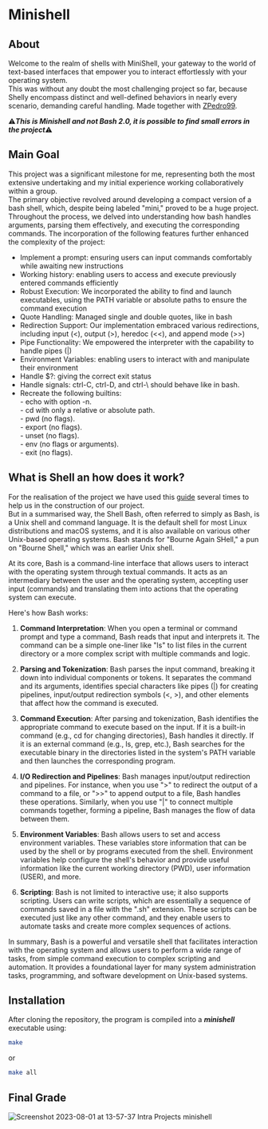 # Minishell

## About

Welcome to the realm of shells with MiniShell, your gateway to the world of text-based interfaces that empower you to interact effortlessly with your operating system.<br />
This was without any doubt the most challenging project so far, because Shelly encompass distinct and well-defined behaviors in nearly every scenario, demanding careful handling.
Made together with [ZPedro99](https://github.com/ZPedro99).

⚠️***This is Minishell and not Bash 2.0, it is possible to find small errors in the project***⚠️

## Main Goal

This project was a significant milestone for me, representing both the most extensive undertaking and my initial experience working collaboratively within a group.<br />
The primary objective revolved around developing a compact version of a bash shell, which, despite being labeled "mini," proved to be a huge project.<br />
Throughout the process, we delved into understanding how bash handles arguments, parsing them effectively, and executing the corresponding commands. The incorporation of the following features further enhanced the complexity of the project:

* Implement a prompt: ensuring users can input commands comfortably while awaiting new instructions
* Working history: enabling users to access and execute previously entered commands efficiently
* Robust Execution: We incorporated the ability to find and launch executables, using the PATH variable or absolute paths to ensure the command execution
* Quote Handling: Managed single and double quotes, like in bash
* Redirection Support: Our implementation embraced various redirections, including input (<), output (>), heredoc (<<), and append mode (>>)
* Pipe Functionality: We empowered the interpreter with the capability to handle pipes (|)
* Environment Variables: enabling users to interact with and manipulate their environment
* Handle $?: giving the correct exit status
* Handle signals: ctrl-C, ctrl-D, and ctrl-\ should behave like in bash.
* Recreate the following builtins:<br />
        - echo with option -n.<br />
        - cd with only a relative or absolute path.<br />
        - pwd (no flags).<br />
        - export (no flags).<br />
        - unset (no flags).<br />
        - env (no flags or arguments).<br />
        - exit (no flags).<br />

## What is Shell an how does it work?

For the realisation of the project we have used this [guide](https://www.cs.purdue.edu/homes/grr/SystemsProgrammingBook/Book/Chapter5-WritingYourOwnShell.pdf) several times to help us in the construction of our project.<br />
But in a summarised way, the Shell Bash, often referred to simply as Bash, is a Unix shell and command language. It is the default shell for most Linux distributions and macOS systems, and it is also available on various other Unix-based operating systems. Bash stands for "Bourne Again SHell," a pun on "Bourne Shell," which was an earlier Unix shell.<br />

At its core, Bash is a command-line interface that allows users to interact with the operating system through textual commands. It acts as an intermediary between the user and the operating system, accepting user input (commands) and translating them into actions that the operating system can execute.

Here's how Bash works:

1. **Command Interpretation**: When you open a terminal or command prompt and type a command, Bash reads that input and interprets it. The command can be a simple one-liner like "ls" to list files in the current directory or a more complex script with multiple commands and logic.

2. **Parsing and Tokenization**: Bash parses the input command, breaking it down into individual components or tokens. It separates the command and its arguments, identifies special characters like pipes (|) for creating pipelines, input/output redirection symbols (<, >), and other elements that affect how the command is executed.

3. **Command Execution**: After parsing and tokenization, Bash identifies the appropriate command to execute based on the input. If it is a built-in command (e.g., cd for changing directories), Bash handles it directly. If it is an external command (e.g., ls, grep, etc.), Bash searches for the executable binary in the directories listed in the system's PATH variable and then launches the corresponding program.

4. **I/O Redirection and Pipelines**: Bash manages input/output redirection and pipelines. For instance, when you use ">" to redirect the output of a command to a file, or ">>" to append output to a file, Bash handles these operations. Similarly, when you use "|" to connect multiple commands together, forming a pipeline, Bash manages the flow of data between them.

5. **Environment Variables**: Bash allows users to set and access environment variables. These variables store information that can be used by the shell or by programs executed from the shell. Environment variables help configure the shell's behavior and provide useful information like the current working directory (PWD), user information (USER), and more.

6. **Scripting**: Bash is not limited to interactive use; it also supports scripting. Users can write scripts, which are essentially a sequence of commands saved in a file with the ".sh" extension. These scripts can be executed just like any other command, and they enable users to automate tasks and create more complex sequences of actions.

In summary, Bash is a powerful and versatile shell that facilitates interaction with the operating system and allows users to perform a wide range of tasks, from simple command execution to complex scripting and automation. It provides a foundational layer for many system administration tasks, programming, and software development on Unix-based systems.

## Installation

After cloning the repository, the program is compiled into a ***minishell*** executable using:
```sh
make 
```
or
```sh
make all
```
## Final Grade
![Screenshot 2023-08-01 at 13-57-37 Intra Projects minishell](https://github.com/RafaSoares1/42Cursus_3_minishell/assets/103336451/6c3d244e-fa29-4001-8972-0b5a66a0050b)
